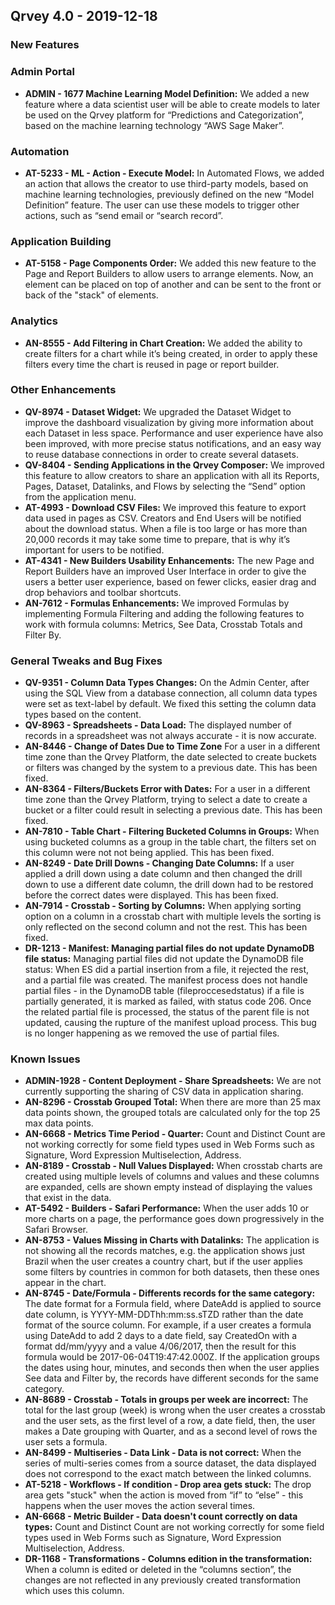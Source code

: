 ## Qrvey 4.0 - 2019-12-18


### **New Features**


### Admin Portal



*   **ADMIN - 1677 Machine Learning Model Definition:** We added a new feature where a data scientist user will be able to create models to later be used on the Qrvey platform for “Predictions and Categorization”, based on the machine learning technology “AWS Sage Maker”.

### Automation
*   **AT-5233 - ML - Action - Execute Model:** In Automated Flows, we added an action that allows the creator to use third-party models, based on machine learning technologies, previously defined on the new “Model Definition” feature. The user can use these models to trigger other actions, such as “send email or “search record”.

### Application Building

*   **AT-5158 - Page Components Order:** We added this new feature to the Page and Report Builders to allow users to arrange elements. Now, an element can be placed on top of another and can be sent to the front or back of the "stack" of elements.


### Analytics



*   **AN-8555 - Add Filtering in Chart Creation:** We added the ability to create filters for a chart while it’s being created, in order to apply these filters every time the chart is reused in page or report builder.


### **Other Enhancements**

*   **QV-8974 - Dataset Widget:** We upgraded the Dataset Widget to improve the dashboard visualization by giving more information about each Dataset in less space. Performance and user experience have also been improved, with more precise status notifications, and an easy way to reuse database connections in order to create several datasets.
*   **QV-8404 - Sending Applications in the Qrvey Composer:** We improved this feature to allow creators to share an application with all its Reports, Pages, Dataset, Datalinks, and Flows by selecting the “Send” option from the application menu.
*   **AT-4993 - Download CSV Files:** We improved this feature to export data used in pages as CSV. Creators and End Users will be notified about the download status. When a file is too large or has more than 20,000 records it may take some time to prepare, that is why it’s important for users to be notified.
*   **AT-4341 - New Builders Usability Enhancements:** The new Page and Report Builders have an improved User Interface in order to give the users a better user experience, based on fewer clicks, easier drag and drop behaviors and toolbar shortcuts.
*   **AN-7612 - Formulas Enhancements:** We improved Formulas by implementing Formula Filtering and adding the following features to work with formula columns: Metrics, See Data, Crosstab Totals and Filter By.


### **General Tweaks and Bug Fixes**



*   **QV-9351 - Column Data Types Changes:** On the Admin Center, after using the SQL View from a database connection, all column data types were set as text-label by default. We fixed this setting the column data types based on the content.
*   **QV-8963 - Spreadsheets - Data Load:** The displayed number of records in a spreadsheet was not always accurate - it is now accurate.
*   **AN-8446 - Change of Dates Due to Time Zone** For a user in a different time zone than the Qrvey Platform, the date selected to create buckets or filters was changed by the system to a previous date. This has been fixed.
*   **AN-8364 - Filters/Buckets Error with Dates:** For a user in a different time zone than the Qrvey Platform, trying to select a date to create a bucket or a filter could result in selecting a previous date. This has been fixed.
*   **AN-7810 - Table Chart - Filtering Bucketed Columns in Groups:**  When using bucketed columns as a group in the table chart, the filters set on this column were not not being applied. This has been fixed.
*   **AN-8249 - Date Drill Downs - Changing Date Columns:** If a user applied a drill down using a date column and then changed the drill down to use a different date column, the drill down had to be restored before the correct dates were displayed.  This has been fixed.
*   **AN-7914 - Crosstab - Sorting by Columns:** When applying sorting option on a column in a crosstab chart with multiple levels the sorting is only reflected on the second column and not the rest.   This has been fixed.
*   **DR-1213 - Manifest: Managing partial files do not update DynamoDB file status:** Managing partial files did not update the DynamoDB file status: When ES did a partial insertion from a file, it rejected the rest, and a partial file was created. The manifest process does not handle partial files - in the DynamoDB table (fileproccesedstatus) if a file is partially generated, it is marked as failed, with status code 206. Once the related partial file is processed, the status of the parent file is not updated, causing the rupture of the manifest upload process. This bug is no longer happening as we removed the use of partial files.


### **Known Issues**

*   **ADMIN-1928 - Content Deployment - Share Spreadsheets:** We are not currently supporting the sharing of CSV data in application sharing. 
*   **AN-8296 - Crosstab Grouped Total:** When there are more than 25 max data points shown, the grouped totals are calculated only for the top 25 max data points. 
*   **AN-6668 - Metrics Time Period - Quarter:** Count and Distinct Count are not working correctly for some field types used in Web Forms such as Signature, Word Expression Multiselection, Address.
*   **AN-8189 - Crosstab - Null Values Displayed:** When crosstab charts are created using multiple levels of columns and values and these columns are expanded, cells are shown empty instead of displaying the values that exist in the data.
*   **AT-5492 - Builders - Safari Performance:** When the user adds 10 or more charts on a page, the performance goes down progressively in the Safari Browser.
*   **AN-8753 - Values Missing in Charts with Datalinks:** The application is not showing all the records matches, e.g. the application shows just Brazil when the user creates a country chart, but if the user applies some filters by countries in common for both datasets, then these ones appear in the chart.
*   **AN-8745 - Date/Formula - Differents records for the same category:** The date format for a Formula field, where DateAdd is applied to source date column, is YYYY-MM-DDThh:mm:ss.sTZD rather than the date format of the source column. For example, if a user creates a formula using DateAdd to add 2 days to a date field, say CreatedOn with a format dd/mm/yyyy and a value 4/06/2017, then the result for this formula would be 2017-06-04T19:47:42.000Z. If the application groups the dates using  hour, minutes, and seconds then when the user applies See data and Filter by, the records have different seconds for the same category.
*   **AN-8689 - Crosstab - Totals in groups per week are incorrect:** The total for the last group (week) is wrong when the user creates a crosstab and the user sets, as the first level of a row, a date field, then, the user makes a Date grouping with Quarter, and as a second level of rows the user sets a formula.
*   **AN-8499 - Multiseries - Data Link - Data is not correct:** When the series of multi-series comes from a source dataset, the data displayed does not correspond to the exact match between the linked columns.
*   **AT-5218 - Workflows - If condition - Drop area gets stuck:** The drop area gets "stuck" when the action is moved from “if” to “else” - this happens when the user moves the action several times.
*   **AN-6668 - Metric Builder - Data doesn't count correctly on data types:** Count and Distinct Count are not working correctly for some field types used in Web Forms such as Signature, Word Expression Multiselection, Address.
*   **DR-1168 - Transformations - Columns edition in the transformation:** When a column is edited or deleted in the “columns section”, the changes are not reflected in any previously created transformation which uses this column.

